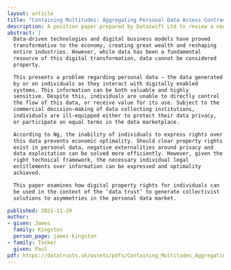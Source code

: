 ```yaml
---
layout: article
title: "Containing Multitudes: Aggregating Personal Data Access Contracts to Create a Bottom-Up Data Trust"
description: A position paper prepared by Dataswift Ltd to review a new approach to settling data in trust enabled by Dataswift’s proprietary technology platform. The work is funded in part by the School of Technology, University of Cambridge through sub-award G109655 as a contribution to the Cambridge Data Trust Initiative.
abstract: |
  Data-driven technologies and digital business models have proved
  transformative to the economy, creating great wealth and reshaping
  entire industries. However, while data has been a fundamental
  resource of this digital transformation, data cannot be considered
  property.

  This presents a problem regarding personal data – the data generated
  by or on individuals as they interact with digitally enabled
  systems. This information can be both valuable and highly
  sensitive. Despite this, individuals are unable to directly control
  the flow of this data, or receive value for its use. Subject to the
  commercial decision-making of data collecting institutions,
  individuals are ill-equipped either to protect their data privacy,
  or participate on equal terms in the data marketplace.

  According to Ng, the inability of individuals to express rights over
  this data prevents economic optimality. Should clear property rights
  exist in personal data, negative externalities around privacy and
  data exploitation can be solved more efficiently. However, given the
  right technical framework, the necessary individual legal
  entitlements over information can be expressed and optimality
  achieved.

  This paper examines how digital property rights for individuals can
  be used in the context of the ‘data trust’ to generate collectivist
  solutions to asymmetries in the personal data market.

published: 2021-11-29
author:
- given: James
  family: Kingston
  person_page: james-kingston
- family: Tasker
  given: Paul
pdf: https://datatrusts.uk/assets/pdfs/Containing_Multitudes_Aggregating_Personal_Data_Access.pdf 
---
```


